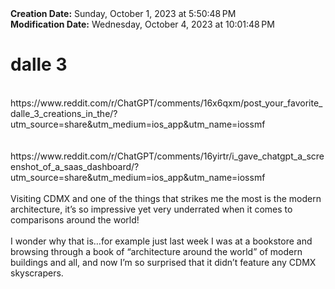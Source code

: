 <div><b>Creation Date:</b> Sunday, October 1, 2023 at 5:50:48 PM<br></div>
<div><b>Modification Date:</b> Wednesday, October 4, 2023 at 10:01:48 PM<br></div>
<div><h1>dalle 3</h1></div>
<div><br></div>
<div>https://www.reddit.com/r/ChatGPT/comments/16x6qxm/post_your_favorite_dalle_3_creations_in_the/?utm_source=share&amputm_medium=ios_app&amputm_name=iossmf<br></div>
<div><br></div>
<div><br></div>
<div>https://www.reddit.com/r/ChatGPT/comments/16yirtr/i_gave_chatgpt_a_screenshot_of_a_saas_dashboard/?utm_source=share&amputm_medium=ios_app&amputm_name=iossmf<br></div>
<div><br></div>
<div>Visiting CDMX and one of the things that strikes me the most is the modern architecture, it’s so impressive yet very underrated when it comes to comparisons around the world!</div>
<div><br></div>
<div>I wonder why that is…for example just last week I was at a bookstore and browsing through a book of “architecture around the world” of modern buildings and all, and now I’m so surprised that it didn’t feature any CDMX skyscrapers.</div>

